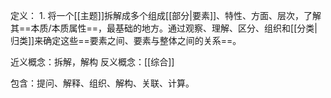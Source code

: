 定义：
	1. 将一个[[主题]]拆解成多个组成[[部分|要素]]、特性、方面、层次，了解其==本质/本质属性==，最基础的地方。通过观察、理解、区分、组织和[[分类|归类]]来确定这些==要素之间、要素与整体之间的关系==。

近义概念：拆解，解构
反义概念：[[综合]]

包含：提问、解释、组织、解构、关联、计算。